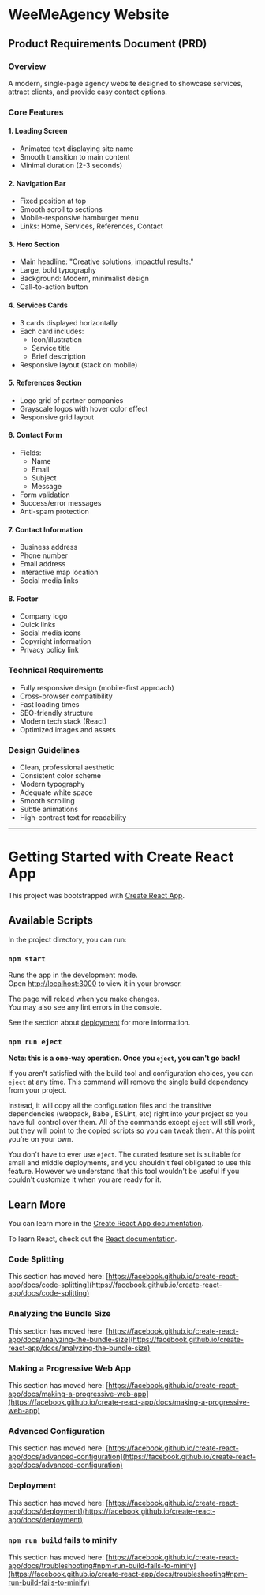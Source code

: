 # WeeMeAgency Website

## Product Requirements Document (PRD)

### Overview

A modern, single-page agency website designed to showcase services, attract clients, and provide easy contact options.

### Core Features

#### 1. Loading Screen

- Animated text displaying site name
- Smooth transition to main content
- Minimal duration (2-3 seconds)

#### 2. Navigation Bar

- Fixed position at top
- Smooth scroll to sections
- Mobile-responsive hamburger menu
- Links: Home, Services, References, Contact

#### 3. Hero Section

- Main headline: "Creative solutions, impactful results."
- Large, bold typography
- Background: Modern, minimalist design
- Call-to-action button

#### 4. Services Cards

- 3 cards displayed horizontally
- Each card includes:
  - Icon/illustration
  - Service title
  - Brief description
- Responsive layout (stack on mobile)

#### 5. References Section

- Logo grid of partner companies
- Grayscale logos with hover color effect
- Responsive grid layout

#### 6. Contact Form

- Fields:
  - Name
  - Email
  - Subject
  - Message
- Form validation
- Success/error messages
- Anti-spam protection

#### 7. Contact Information

- Business address
- Phone number
- Email address
- Interactive map location
- Social media links

#### 8. Footer

- Company logo
- Quick links
- Social media icons
- Copyright information
- Privacy policy link

### Technical Requirements

- Fully responsive design (mobile-first approach)
- Cross-browser compatibility
- Fast loading times
- SEO-friendly structure
- Modern tech stack (React)
- Optimized images and assets

### Design Guidelines

- Clean, professional aesthetic
- Consistent color scheme
- Modern typography
- Adequate white space
- Smooth scrolling
- Subtle animations
- High-contrast text for readability

---

# Getting Started with Create React App

This project was bootstrapped with [Create React App](https://github.com/facebook/create-react-app).

## Available Scripts

In the project directory, you can run:

### `npm start`

Runs the app in the development mode.\
Open [http://localhost:3000](http://localhost:3000) to view it in your browser.

The page will reload when you make changes.\
You may also see any lint errors in the console.

See the section about [deployment](https://facebook.github.io/create-react-app/docs/deployment) for more information.

### `npm run eject`

**Note: this is a one-way operation. Once you `eject`, you can't go back!**

If you aren't satisfied with the build tool and configuration choices, you can `eject` at any time. This command will remove the single build dependency from your project.

Instead, it will copy all the configuration files and the transitive dependencies (webpack, Babel, ESLint, etc) right into your project so you have full control over them. All of the commands except `eject` will still work, but they will point to the copied scripts so you can tweak them. At this point you're on your own.

You don't have to ever use `eject`. The curated feature set is suitable for small and middle deployments, and you shouldn't feel obligated to use this feature. However we understand that this tool wouldn't be useful if you couldn't customize it when you are ready for it.

## Learn More

You can learn more in the [Create React App documentation](https://facebook.github.io/create-react-app/docs/getting-started).

To learn React, check out the [React documentation](https://reactjs.org/).

### Code Splitting

This section has moved here: [https://facebook.github.io/create-react-app/docs/code-splitting](https://facebook.github.io/create-react-app/docs/code-splitting)

### Analyzing the Bundle Size

This section has moved here: [https://facebook.github.io/create-react-app/docs/analyzing-the-bundle-size](https://facebook.github.io/create-react-app/docs/analyzing-the-bundle-size)

### Making a Progressive Web App

This section has moved here: [https://facebook.github.io/create-react-app/docs/making-a-progressive-web-app](https://facebook.github.io/create-react-app/docs/making-a-progressive-web-app)

### Advanced Configuration

This section has moved here: [https://facebook.github.io/create-react-app/docs/advanced-configuration](https://facebook.github.io/create-react-app/docs/advanced-configuration)

### Deployment

This section has moved here: [https://facebook.github.io/create-react-app/docs/deployment](https://facebook.github.io/create-react-app/docs/deployment)

### `npm run build` fails to minify

This section has moved here: [https://facebook.github.io/create-react-app/docs/troubleshooting#npm-run-build-fails-to-minify](https://facebook.github.io/create-react-app/docs/troubleshooting#npm-run-build-fails-to-minify)
